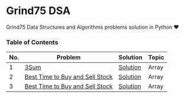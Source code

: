 # Grind75 DSA
Grind75 Data Structures and Algorithms problems solution in Python ❤


### Table of Contents

|  No.  |                                           Problem                    |              Solution                                                 |   Topic  | 
| ----- | ---------------------------------------------------------------------|---------------------------------------------------------------------- | -------- |
|  1    | [3Sum](https://leetcode.com/problems/3sum)| [Solution](https://github.com/yash872/PyDsa/blob/main/Array/Sort_Colors.py) |  Array   |
|  2    | [Best Time to Buy and Sell Stock](https://leetcode.com/problems/best-time-to-buy-and-sell-stock)| [Solution](https://github.com/yash872/PyDsa/blob/main/Array/Sort_Colors.py) |  Array   |
|  3    | [Best Time to Buy and Sell Stock](https://leetcode.com/problems/best-time-to-buy-and-sell-stock)| [Solution](https://github.com/yash872/PyDsa/blob/main/Array/Sort_Colors.py) |  Array   |
